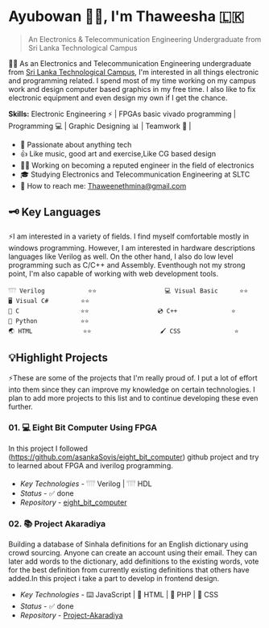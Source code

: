 # Ayubowan 🙏🏾, I'm Thaweesha 🇱🇰



> An Electronics & Telecommunication Engineering Undergraduate from Sri Lanka Technological Campus



                                   

🧑‍🔬 As an Electronics and Telecommunication Engineering undergraduate from [Sri Lanka Technological Campus](www.sltc.ac.lk), I'm interested in all things electronic and programming related. I spend most of my time working on my campus work and design computer based graphics in my free time. I also like to fix electronic equipment and even design my own if I get the chance.

**Skills:** Electronic Engineering ⚡ | FPGAs basic vivado programming | Programming 💻 | Graphic Designing 📊 | Teamwork 🤝 | 

- 🤗 Passionate about anything tech
- 👍 Like music, good art and exercise,Like CG based design
- 👷🏾 Working on becoming a reputed engineer in the field of electronics
- 🎓 Studying Electronics and Telecommunication Engineering at SLTC
- 📧 How to reach me: [Thaweenethmina@gmail.com](mailto:Thaweenethmina@gmail.com)



## 🗝️ Key Languages

⚡I am interested in a variety of fields. I find myself comfortable mostly in windows programming. However, I am interested in hardware descriptions languages like Verilog as well. On the other hand, I also do low level programming such as C/C++ and Assembly. Eventhough not my strong point, I'm also capable of working with web development tools. 

```
𓇲 Verilog            ⭐⭐                   💻 Visual Basic      ⭐⭐                 🖥️ Visual C#         ⭐⭐
💾 C                 ⭐⭐                   💿 C++               ⭐                 
🐍 Python            ⭐⭐                                                          
🌏 HTML              ⭐⭐                   🖌️ CSS               ⭐
```

 
## 💡Highlight Projects

⚡These are some of the projects that I'm really proud of. I put a lot of effort into them since they can improve my knowledge on certain technologies. I plan to add more projects to this list and to continue developing these even further.

### 01. 💻 Eight Bit Computer Using FPGA
In this project I followed (https://github.com/asankaSovis/eight_bit_computer) github project and try to learned about FPGA and iverilog programming.
- *Key Technologies* - 𓇲 Verilog | 𓇲 HDL
- *Status* - ✅ done
- *Repository* - [eight_bit_computer](https://github.com/asankaSovis/eight_bit_computer)




### 02. 📚 Project Akaradiya
Building a database of Sinhala definitions for an English dictionary using crowd sourcing. Anyone can create an account using their email. They can later add words to the dictionary, add definitions to the existing words, vote for the best definition from currently existing definitions that others have added.In this project i take a part to develop in frontend design.
- *Key Technologies* - ⌨️ JavaScript | 📱 HTML | 🐘 PHP | 🎨 CSS
- *Status* - ✅ done
- *Repository* - [Project-Akaradiya](https://github.com/asankaSovis/Project-Akaradiya)



